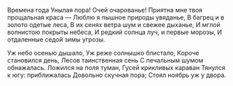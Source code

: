 Времена года
Унылая пора! Очей очарованье!
 Приятна мне твоя прощальная краса 
 — Люблю я пышное природы увяданье, 
 В багрец и в золото одетые леса,
  В их сенях ветра шум и свежее дыханье, 
  И мглой волнистою покрыты небеса, 
  И редкий солнца луч, и первые морозы, 
  И отдаленные седой зимы угрозы.


  Уж небо осенью дышало, 
  Уж реже солнышко блистало, 
  Короче становился день, 
  Лесов таинственная сень 
  С печальным шумом обнажалась. 
  Ложился на поля туман, 
  Гусей крикливых караван 
  Тянулся к югу: приближалась 
  Довольно скучная пора; 
  Стоял ноябрь уж у двора.